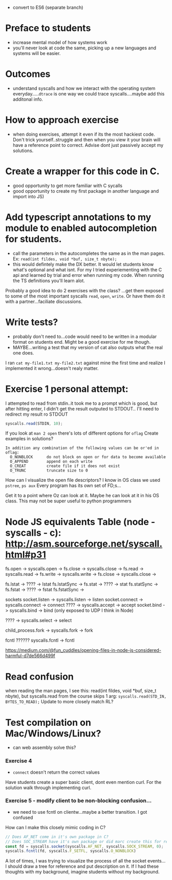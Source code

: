 - convert to ES6 (separate branch)

# Preface to students
- increase mental model of how systems work
- you'll never look at code the same, picking up a new languages and systems will be easier. 


# Outcomes
- understand syscalls and how we interact with the operating system everyday.....`dtrace` is one way we could trace syscalls....maybe add this additonal info.

# How to approach exercise
- when doing exercises, attempt it even if its the most hackiest code. Don't trick yourself..struggle
  and then when you view it your brain will have a reference point to correct.
  Advise dont just passively accept my solutions.

# Create a wrapper for this code in C.
  - good opportunity to get more familiar with C sycalls
  - good opportunity to create my first package in another language and import into JS)

# Add typescript annotations to my module to enabled autocompletion for students.
- call the parameters in the autocompletes the same as in the man pages. Ex: `read(int fildes, void *buf, size_t nbyte);`
- this would defintely make the DX better. It would let students know what's optional and what isnt. For my I tried experiementing with the C api and learned by trial and error when running my code.
When running the TS definitions you'll learn alot.


Probably a good idea to do 2 exercises with the class? ...get them exposed to some of the most
important syscalls `read`, `open`, `write`. Or have them do it with a partner...faciliate discussions.

# Write tests?
- probably don't need to...code would need to be written in a modular format on students end. Might be a good exercise for me though.
- MAYBE...writing a test that my version of cat also outputs what the real one does.

I ran `cat my-file1.txt my-file2.txt` against mine the first time and realize I implemented it wrong...doesn't realy matter.





# Exercise 1 personal attempt:
I attempted to read from stdin..it took me to a prompt which is good, but after hitting 
enter, I didn't get the result outputed to STDOUT.. I'll need to redirect my result ro STDOUT
```js
syscalls.read(STDIN, 10);
```

If you look at `man 2 open` there's lots of different options for `oflag`
Create examples in solutions?
```
In addition any combination of the following values can be or'ed in oflag:
  O_NONBLOCK      do not block on open or for data to become available
  O_APPEND        append on each write
  O_CREAT         create file if it does not exist
  O_TRUNC         truncate size to 0
```

How can I visualize the open file descriptors? I know in OS class we used `pstree`, `ps aux`
Every program has its own set of FD;s...



Get it to a point where Oz can look at it. Maybe he can look at it in his OS class.
This may not be super useful to python programmers












# Node JS equivalents Table (node - syscalls - c): http://asm.sourceforge.net/syscall.html#p31
fs.open   -> syscalls.open  ->
fs.close  -> syscalls.close ->
fs.read   -> syscalls.read  ->
fs.write  -> syscalls.write ->
fs.close  -> syscalls.close ->


fs.lstat      -> ???? -> lstat
fs.lstatSync  ->
fs.stat       -> ???? -> stat
fs.statSync   -> 
fs.fstat      -> ???? -> fstat
fs.fstatSync  ->

sockets
socket.listen   -> syscalls.listen  -> listen
socket.connect  -> syscalls.connect -> connect
????            -> syscalls.accept  -> accept
socket.bind     -> syscalls.bind    -> bind (only exposed to UDP I think in Node)



????      -> syscalls.select  -> select


child_process.fork  -> syscalls.fork -> fork


fcntl
??????    syscalls.fcntl -> fcntl




https://medium.com/@fun_cuddles/opening-files-in-node-js-considered-harmful-d7de566d499f



# Read confusion
when reading the man pages, I see this: read(int fildes, void *buf, size_t nbyte), but syscalls.read from the course skips 1 arg: `syscalls.read(STD_IN, BYTES_TO_READ);`
Update to more closely match RL?

# Test compilation on Mac/Windows/Linux?
- can web assembly solve this?


### Exercise 4
- `connect` doesn't return the correct values

Have students create a super basic client, dont even mention curl. For the solution walk through implementing curl.



### Exercise 5 - modify client to be non-blocking confusion...
- we need to use fcntl on clientw...maybe a better transition. I got confused














How can I make this closely mimic coding in C?

```js
// Does AF_NET come in it's own package in C?
// Does SOC_STREAM have it's own package or did marc create this for readability purposes.
const fd = syscalls.socket(syscalls.AF_NET, syscalls.SOCK_STREAM, 0);
syscalls.fcntl(fd, syscalls.F_SETFL, syscalls.O_NONBLOCK)
```










A lot of times, I was trying to visualize the process of all the socket events... I should draw a tree for reference and put description on it. 
If I had these thoughts with my background, imagine students without my background.